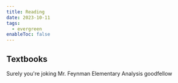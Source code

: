 ```yaml
---
title: Reading
date: 2023-10-11
tags:
  - evergreen
enableToc: false
---
```

## Textbooks
Surely you're joking Mr. Feynman
Elementary Analysis
goodfellow

